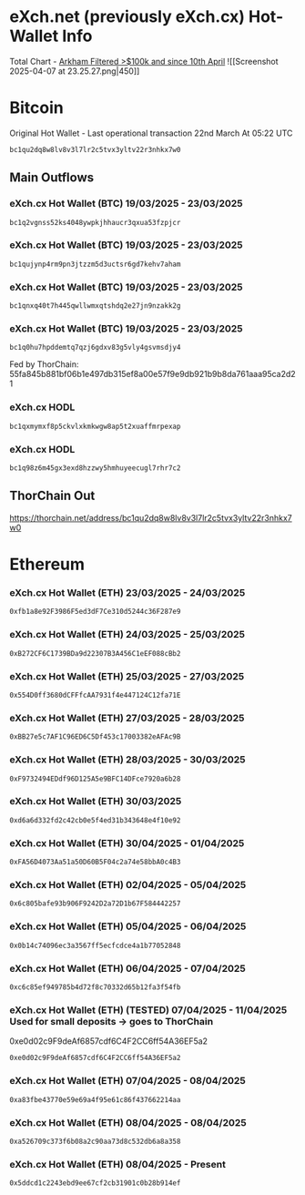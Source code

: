 # eXch.net (previously eXch.cx) Hot-Wallet Info

Total Chart - [Arkham Filtered >$100k and since 10th April](https://intel.arkm.com/visualizer/entity/bc1qu2dq8w8lv8v3l7lr2c5tvx3yltv22r3nhkx7w0?flow=out&positions=%7B%22bc1q2vgnss52ks4048ywpkjhhaucr3qxua53fzpjcr%22%3A%7B%22fx%22%3A111%2C%22fy%22%3A-37%7D%2C%22bc1qxmymxf8p5ckvlxkmkwgw8ap5t2xuaffmrpexap%22%3A%7B%22fx%22%3A112%2C%22fy%22%3A-24%7D%2C%22bc1qnxq40t7h445qwllwmxqtshdq2e27jn9nzakk2g%22%3A%7B%22fx%22%3A113%2C%22fy%22%3A-12%7D%2C%22bc1q0hu7hpddemtq7qzj6gdxv83g5vly4gsvmsdjy4%22%3A%7B%22fx%22%3A113%2C%22fy%22%3A0%7D%2C%22bc1q98z6m45gx3exd8hzzwy5hmhuyeecugl7rhr7c2%22%3A%7B%22fx%22%3A113%2C%22fy%22%3A-48%7D%2C%22bc1qujynp4rm9pn3jtzzm5d3uctsr6gd7kehv7aham%22%3A%7B%22fx%22%3A113%2C%22fy%22%3A-58%7D%2C%22exch%22%3A%7B%22fx%22%3A53%2C%22fy%22%3A-28%7D%2C%22thorchain%22%3A%7B%22fx%22%3A113%2C%22fy%22%3A33%7D%7D&sortDir=desc&sortKey=time&timeGte=1741910400000&timeLte=1744066799999&usdGte=100000)
![[Screenshot 2025-04-07 at 23.25.27.png|450]]
# Bitcoin

Original Hot Wallet - Last operational transaction 22nd March At 05:22 UTC 
```
bc1qu2dq8w8lv8v3l7lr2c5tvx3yltv22r3nhkx7w0
```

## Main Outflows

### eXch.cx Hot Wallet (BTC) 19/03/2025 - 23/03/2025
```
bc1q2vgnss52ks4048ywpkjhhaucr3qxua53fzpjcr
```

### eXch.cx Hot Wallet (BTC) 19/03/2025 - 23/03/2025
```
bc1qujynp4rm9pn3jtzzm5d3uctsr6gd7kehv7aham
```

### eXch.cx Hot Wallet (BTC) 19/03/2025 - 23/03/2025
```
bc1qnxq40t7h445qwllwmxqtshdq2e27jn9nzakk2g
```

### eXch.cx Hot Wallet (BTC) 19/03/2025 - 23/03/2025
```
bc1q0hu7hpddemtq7qzj6gdxv83g5vly4gsvmsdjy4
```
Fed by ThorChain: 55fa845b881bf06b1e497db315ef8a00e57f9e9db921b9b8da761aaa95ca2d21

### eXch.cx HODL
```
bc1qxmymxf8p5ckvlxkmkwgw8ap5t2xuaffmrpexap
```

### eXch.cx HODL
```
bc1q98z6m45gx3exd8hzzwy5hmhuyeecugl7rhr7c2
```

## ThorChain Out
https://thorchain.net/address/bc1qu2dq8w8lv8v3l7lr2c5tvx3yltv22r3nhkx7w0



# Ethereum

### eXch.cx Hot Wallet (ETH)  23/03/2025 - 24/03/2025
```
0xfb1a8e92F3986F5ed3dF7Ce310d5244c36F287e9
```

### eXch.cx Hot Wallet (ETH)  24/03/2025 - 25/03/2025
```
0xB272CF6C1739BDa9d22307B3A456C1eEF088cBb2
```

### eXch.cx Hot Wallet (ETH)  25/03/2025 - 27/03/2025
```
0x554D0ff3680dCFFfcAA7931f4e447124C12fa71E
```

### eXch.cx Hot Wallet (ETH) 27/03/2025 - 28/03/2025
```
0xBB27e5c7AF1C96ED6C5Df453c17003382eAFAc9B
```

### eXch.cx Hot Wallet (ETH) 28/03/2025 - 30/03/2025
```
0xF9732494EDdf96D125A5e9BFC14DFce7920a6b28
```

### eXch.cx Hot Wallet (ETH) 30/03/2025
```
0xd6a6d332fd2c42cb0e5f4ed31b343648e4f10e92
```

### eXch.cx Hot Wallet (ETH) 30/04/2025 - 01/04/2025
```
0xFA56D4073Aa51a50D60B5F04c2a74e58bbA0c4B3
```


### eXch.cx Hot Wallet (ETH) 02/04/2025 - 05/04/2025
```
0x6c805bafe93b906F9242D2a72D1b67F584442257
```

### eXch.cx Hot Wallet (ETH) 05/04/2025 - 06/04/2025
```
0x0b14c74096ec3a3567ff5ecfcdce4a1b77052848
```

### eXch.cx Hot Wallet (ETH) 06/04/2025 - 07/04/2025
```
0xc6c85ef949785b4d72f8c70332d65b12fa3f54fb
```

### eXch.cx Hot Wallet (ETH) (TESTED) 07/04/2025 - 11/04/2025 Used for small deposits -> goes to ThorChain
0xe0d02c9F9deAf6857cdf6C4F2CC6ff54A36EF5a2
```
0xe0d02c9F9deAf6857cdf6C4F2CC6ff54A36EF5a2
```

### eXch.cx Hot Wallet (ETH) 07/04/2025 - 08/04/2025
```
0xa83fbe43770e59e69a4f95e61c86f437662214aa
```

### eXch.cx Hot Wallet (ETH) 08/04/2025 - 08/04/2025
```
0xa526709c373f6b08a2c90aa73d8c532db6a8a358
```
### eXch.cx Hot Wallet (ETH) 08/04/2025 - Present
```
0x5ddcd1c2243ebd9ee67cf2cb31901c0b28b914ef
```
